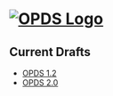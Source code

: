 # [![OPDS Logo](https://opds.io/img/logo.png)](https://opds.io)

## Current Drafts

- [OPDS 1.2](opds-1.2)
- [OPDS 2.0](opds-2.0)

